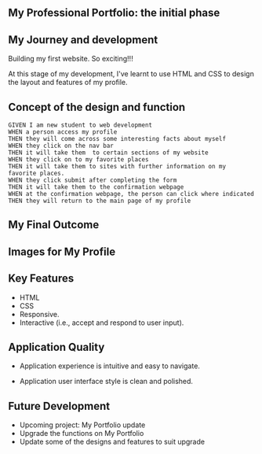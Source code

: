 ## My Professional Portfolio: the initial phase

## My Journey and development

Building my first website. So exciting!!!

At this stage of my development, I've learnt to use HTML and CSS to design the layout and features of my profile.

## Concept of the design and function

```
GIVEN I am new student to web development
WHEN a person access my profile
THEN they will come across some interesting facts about myself
WHEN they click on the nav bar
THEN it will take them  to certain sections of my website
WHEN they click on to my favorite places
THEN it will take them to sites with further information on my favorite places. 
WHEN they click submit after completing the form
THEN it will take them to the confirmation webpage
WHEN at the confirmation webpage, the person can click where indicated 
THEN they will return to the main page of my profile
```

## My Final Outcome


## Images for My Profile 





## Key Features

* HTML
* CSS
* Responsive.
* Interactive (i.e., accept and respond to user input).
  

## Application Quality

* Application experience is intuitive and easy to navigate.

* Application user interface style is clean and polished.
  


## Future Development

- Upcoming project: My Portfolio update
- Upgrade the functions on My Portfolio
- Update some of the designs and features to suit upgrade
